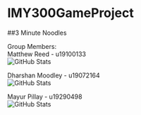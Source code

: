 # IMY300GameProject
##3 Minute Noodles

Group Members: <br/> 
Matthew Reed - u19100133  <br/>
![GitHub Stats](https://github-readme-stats.vercel.app/api?username=MattReed-ZA&theme=radical) <br />

Dharshan Moodley - u19072164 <br/>
![GitHub Stats](https://github-readme-stats.vercel.app/api?username=DMoodley01&theme=radical) <br />

Mayur Pillay - u19290498 <br/>
![GitHub Stats](https://github-readme-stats.vercel.app/api?username=mp-github-acc&theme=radical) <br />

